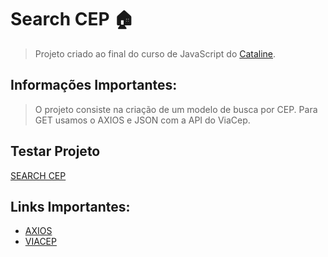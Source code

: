 # Search CEP :house:
> Projeto criado ao final do curso de JavaScript do [Cataline](https://www.cataline.io/).

## Informações Importantes:
> O projeto consiste na criação de um modelo de busca por CEP.
Para GET usamos o AXIOS e JSON com a API do ViaCep.

## Testar Projeto
[SEARCH CEP](https://carlosaaraujo.github.io/searchCep/)

## Links Importantes:
* [AXIOS](https://www.npmjs.com/package/axios)
* [VIACEP](https://viacep.com.br/)
